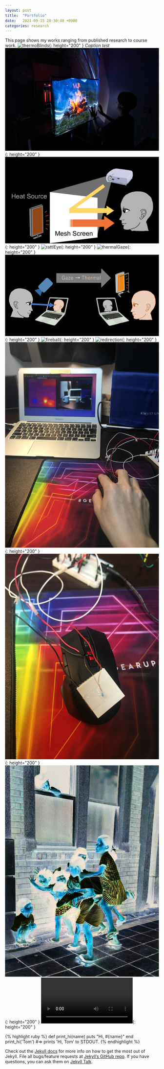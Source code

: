 ```yaml
---
layout: post
title:  "Portfolio"
date:   2021-09-15 20:30:48 +0900
categories: research
---
```


This page shows my works ranging from published research to course work.
![thermoBlinds](/assets/works/thermoBlinds){: height="200" }
*Caption test*
![mesh1](/assets/works/mesh1.jpg){: height="200" }
![mesh2](/assets/works/mesh2.png){: height="200" }
![rattlEye](/assets/works/rattlEye.png){: height="200" }
![thermalGaze](/assets/works/thermalGaze.png){: height="200" }
![thermalGazeGif](/assets/works/thermalGaze.gif){: height="200" }
![fireball](/assets/works/fireball.png){: height="200" }
![redirection](/assets/works/redirection.png){: height="200" }
![therMouse](/assets/works/therMouse.jpg){: height="200" }
![therMouse2](/assets/works/therMouse2.jpg){: height="200" }
![colorization](/assets/works/colorization.gif){: height="200" }
![drawOnScreen](/assets/works/draw_on_screen.mp4){: height="200" }

{% highlight ruby %}
def print_hi(name)
  puts "Hi, #{name}"
end
print_hi('Tom')
#=> prints 'Hi, Tom' to STDOUT.
{% endhighlight %}

Check out the [Jekyll docs][jekyll-docs] for more info on how to get the most out of Jekyll. File all bugs/feature requests at [Jekyll’s GitHub repo][jekyll-gh]. If you have questions, you can ask them on [Jekyll Talk][jekyll-talk].

[jekyll-docs]: https://jekyllrb.com/docs/home
[jekyll-gh]:   https://github.com/jekyll/jekyll
[jekyll-talk]: https://talk.jekyllrb.com/
